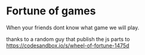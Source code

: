 # Fortune of games


When your friends dont know what game we will play.

thanks to a random guy that publish the js parts to https://codesandbox.io/s/wheel-of-fortune-1475d


